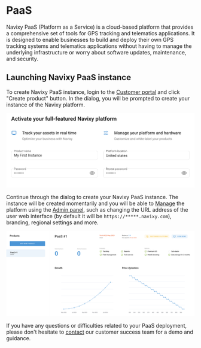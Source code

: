# PaaS

Navixy PaaS (Platform as a Service) is a cloud-based platform that provides a comprehensive set of tools for GPS tracking and telematics applications. It is designed to enable businesses to build and deploy their own GPS tracking systems and telematics applications without having to manage the underlying infrastructure or worry about software updates, maintenance, and security.

## Launching Navixy PaaS instance

To create Navixy PaaS instance, login to the [Customer portal](https://portal.navixy.com/) and click "Create product" button. In the dialog, you will be prompted to create your instance of the Navixy platform.

![FAQ - PaaS](../on-premise/qa/attachments/image-20230810-140538.png)

Continue through the dialog to create your Navixy PaaS instance. The instance will be created momentarily and you will be able to [Manage](../on-premise-home/on-premise.md) the platform using the [Admin panel](https://panel.navixy.com), such as changing the URL address of the user web interface (by default it will be `https://*****.navixy.com`), branding, regional settings and more.

![FAQ - PaaS](../on-premise/qa/attachments/image-20230810-140557.png)

If you have any questions or difficulties related to your PaaS deployment, please don't hesitate to [contact](https://navixy.com/contact) our customer success team for a demo and guidance.
